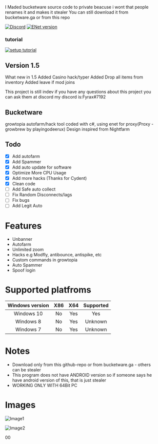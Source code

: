 I Maded bucketware source code to private beacuse i wont that people renames it and makes it stealer
You can still download it from bucketware.ga or from this repo

[![Discord](https://img.shields.io/discord/769207196608102430?label=discord)](https://discord.gg/uRCtRbQB9F)
[![ENet version](https://img.shields.io/badge/enet-1.3.17-green)](https://github.com/moien007/enet)
### tutorial
[![setup tutorial](https://cdn.discordapp.com/attachments/851010233241305109/851517302662496286/bucketwarethun.jpg)](https://www.youtube.com/watch?v=g3gdn78xWt8 "Bucketware install")
## Version 1.5
What new in 1.5
Added Casino hack/typer
Added Drop all items from inventory
Added leave if mod joins

This project is still indev
if you have any questions about this project you can ask them at discord my discord is:Fyrax#7192
## Bucketware
growtopia autofarm/hack tool coded with c#, using enet for proxy(Proxy - growbrew by playingodeerux)
Design inspired from Nightfarm
## Todo
- [x] Add autofarm
- [x] Add Spammer
- [x] Add auto update for software
- [x] Optimize More CPU Usage
- [x] Add more hacks (Thanks for Cydent)
- [x] Clean code 
- [ ] Add Safe auto collect
- [ ] Fix Random Disconnects/lags
- [ ] Fix bugs
- [ ] Add Legit Auto
# Features
* Unbanner
* Autofarm
* Unlimited zoom
* Hacks e.g Modfly, antibounce, antispike, etc
* Custom commands in growtopia
* Auto Spammer
* Spoof login

# Supported platfroms
| Windows version| X86 | X64 | Supported |
|:--------------:|:---:|:---:|:---------:|
|    Windows 10  | No  | Yes |    Yes    |
|    Windows 8   | No  | Yes |  Unknown  |
|    Windows 7   | No  | Yes |  Unknown  |

# Notes
* Download only from this github-repo or from bucketware.ga - others can be stealer
* This program does not have ANDROID version so if someone says he have android version of this, that is just  stealer
* WORKING ONLY WITH 64Bit PC

# Images

![Image1](https://cdn.discordapp.com/attachments/851010233241305109/852115263176441866/unknown.png)

![Image2](https://cdn.discordapp.com/attachments/712619822772650024/833195268824104970/unknown.png)


00
